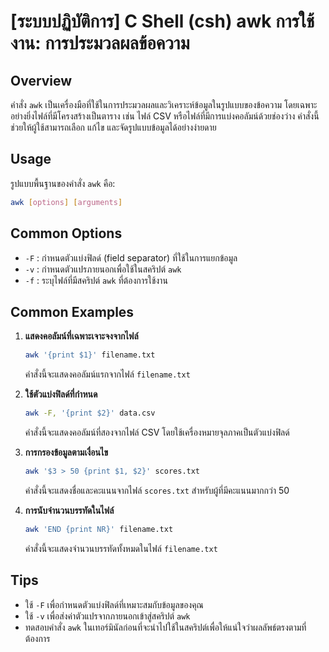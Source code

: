 # [ระบบปฏิบัติการ] C Shell (csh) awk การใช้งาน: การประมวลผลข้อความ

## Overview
คำสั่ง `awk` เป็นเครื่องมือที่ใช้ในการประมวลผลและวิเคราะห์ข้อมูลในรูปแบบของข้อความ โดยเฉพาะอย่างยิ่งไฟล์ที่มีโครงสร้างเป็นตาราง เช่น ไฟล์ CSV หรือไฟล์ที่มีการแบ่งคอลัมน์ด้วยช่องว่าง คำสั่งนี้ช่วยให้ผู้ใช้สามารถเลือก แก้ไข และจัดรูปแบบข้อมูลได้อย่างง่ายดาย

## Usage
รูปแบบพื้นฐานของคำสั่ง `awk` คือ:

```bash
awk [options] [arguments]
```

## Common Options
- `-F` : กำหนดตัวแบ่งฟิลด์ (field separator) ที่ใช้ในการแยกข้อมูล
- `-v` : กำหนดตัวแปรภายนอกเพื่อใช้ในสคริปต์ `awk`
- `-f` : ระบุไฟล์ที่มีสคริปต์ `awk` ที่ต้องการใช้งาน

## Common Examples
1. **แสดงคอลัมน์ที่เฉพาะเจาะจงจากไฟล์**
   ```bash
   awk '{print $1}' filename.txt
   ```
   คำสั่งนี้จะแสดงคอลัมน์แรกจากไฟล์ `filename.txt`

2. **ใช้ตัวแบ่งฟิลด์ที่กำหนด**
   ```bash
   awk -F, '{print $2}' data.csv
   ```
   คำสั่งนี้จะแสดงคอลัมน์ที่สองจากไฟล์ CSV โดยใช้เครื่องหมายจุลภาคเป็นตัวแบ่งฟิลด์

3. **การกรองข้อมูลตามเงื่อนไข**
   ```bash
   awk '$3 > 50 {print $1, $2}' scores.txt
   ```
   คำสั่งนี้จะแสดงชื่อและคะแนนจากไฟล์ `scores.txt` สำหรับผู้ที่มีคะแนนมากกว่า 50

4. **การนับจำนวนบรรทัดในไฟล์**
   ```bash
   awk 'END {print NR}' filename.txt
   ```
   คำสั่งนี้จะแสดงจำนวนบรรทัดทั้งหมดในไฟล์ `filename.txt`

## Tips
- ใช้ `-F` เพื่อกำหนดตัวแบ่งฟิลด์ที่เหมาะสมกับข้อมูลของคุณ
- ใช้ `-v` เพื่อส่งค่าตัวแปรจากภายนอกเข้าสู่สคริปต์ `awk`
- ทดสอบคำสั่ง `awk` ในเทอร์มินัลก่อนที่จะนำไปใช้ในสคริปต์เพื่อให้แน่ใจว่าผลลัพธ์ตรงตามที่ต้องการ